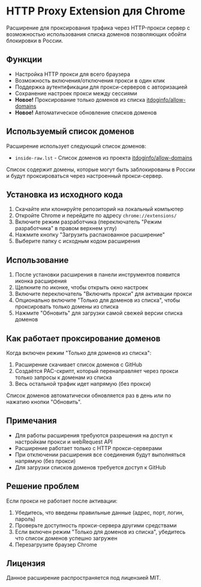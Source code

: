 # HTTP Proxy Extension для Chrome

Расширение для проксирования трафика через HTTP-прокси сервер с возможностью использования списка доменов позволяющих обойти блокировки в России.

## Функции

- Настройка HTTP прокси для всего браузера
- Возможность включения/отключения прокси в один клик
- Поддержка аутентификации для прокси-серверов с авторизацией
- Сохранение настроек прокси между сессиями
- **Новое!** Проксирование только доменов из списка [itdoginfo/allow-domains](https://github.com/itdoginfo/allow-domains)
- **Новое!** Автоматическое обновление списков доменов

## Используемый список доменов

Расширение использует следующий список доменов:
- `inside-raw.lst` - Список доменов из проекта [itdoginfo/allow-domains](https://github.com/itdoginfo/allow-domains)

Список содержит домены, которые могут быть заблокированы в России и будут проксироваться через настроенный прокси-сервер.

## Установка из исходного кода

1. Скачайте или клонируйте репозиторий на локальный компьютер
2. Откройте Chrome и перейдите по адресу `chrome://extensions/`
3. Включите режим разработчика (переключатель "Режим разработчика" в правом верхнем углу)
4. Нажмите кнопку "Загрузить распакованное расширение"
5. Выберите папку с исходным кодом расширения

## Использование

1. После установки расширения в панели инструментов появится иконка расширения
2. Щелкните по иконке, чтобы открыть окно настроек
3. Включите переключатель "Включить прокси" для активации прокси
4. Опционально включите "Только для доменов из списка", чтобы проксировать только домены из списка
5. Нажмите "Обновить" для загрузки самой свежей версии списка доменов

## Как работает проксирование доменов

Когда включен режим "Только для доменов из списка":
1. Расширение скачивает список доменов с GitHub
2. Создаётся PAC-скрипт, который перенаправляет через прокси только запросы к доменам из списка
3. Весь остальной трафик идет напрямую (без прокси)

Список доменов автоматически обновляется раз в день или по нажатию кнопки "Обновить".

## Примечания

- Для работы расширения требуются разрешения на доступ к настройкам прокси и webRequest API
- Расширение работает только с HTTP прокси-серверами
- При отключении расширения все соединения будут выполняться напрямую (без прокси)
- Для загрузки списков доменов требуется доступ к GitHub

## Решение проблем

Если прокси не работает после активации:

1. Убедитесь, что введены правильные данные (адрес, порт, логин, пароль)
2. Проверьте доступность прокси-сервера другими средствами
3. Если включен режим "Только для доменов из списка", убедитесь что список доменов успешно загружен
4. Перезагрузите браузер Chrome

## Лицензия

Данное расширение распространяется под лицензией MIT. 